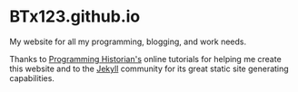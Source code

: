 # BTx123.github.io
My website for all my programming, blogging, and work needs.

Thanks to [Programming Historian's](http://programminghistorian.org/lessons/building-static-sites-with-jekyll-github-pages) online tutorials for helping me create this website and to the [Jekyll](https://jekyllrb.com) community for its great static site generating capabilities.
